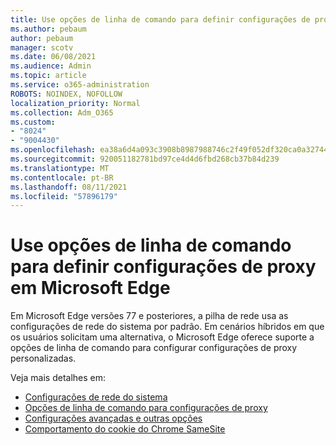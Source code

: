 ```yaml
---
title: Use opções de linha de comando para definir configurações de proxy em Microsoft Edge
ms.author: pebaum
author: pebaum
manager: scotv
ms.date: 06/08/2021
ms.audience: Admin
ms.topic: article
ms.service: o365-administration
ROBOTS: NOINDEX, NOFOLLOW
localization_priority: Normal
ms.collection: Adm_O365
ms.custom:
- "8024"
- "9004430"
ms.openlocfilehash: ea38a6d4a093c3908b8987988746c2f49f052df320ca0a327446435389a90ce9
ms.sourcegitcommit: 920051182781bd97ce4d4d6fbd268cb37b84d239
ms.translationtype: MT
ms.contentlocale: pt-BR
ms.lasthandoff: 08/11/2021
ms.locfileid: "57896179"
---
```

# <a name="use-command-line-options-to-configure-proxy-settings-in-microsoft-edge"></a>Use opções de linha de comando para definir configurações de proxy em Microsoft Edge

Em Microsoft Edge versões 77 e posteriores, a pilha de rede usa as configurações de rede do sistema por padrão. Em cenários híbridos em que os usuários solicitam uma alternativa, o Microsoft Edge oferece suporte a opções de linha de comando para configurar configurações de proxy personalizadas. 

Veja mais detalhes em:

- [Configurações de rede do sistema](https://docs.microsoft.com/deployedge/edge-learnmore-cmdline-options-proxy-settings#system-network-settings)
- [Opções de linha de comando para configurações de proxy](https://docs.microsoft.com/deployedge/edge-learnmore-cmdline-options-proxy-settings#system-network-settings)
- [Configurações avançadas e outras opções](https://go.microsoft.com/fwlink/?linkid=2134293)
- [Comportamento do cookie do Chrome SameSite](https://docs.microsoft.com/office365/troubleshoot/miscellaneous/chrome-behavior-affects-applications)